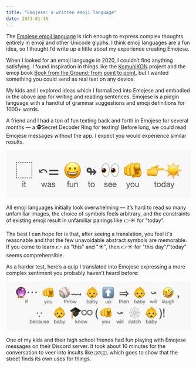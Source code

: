 ```yaml
---
title: "Emojese: a written emoji language"
date: 2023-01-16
---
```


The [Emojese emoji language](https://emojese.org) is rich enough to express complex thoughts entirely in emoji and other Unicode glyphs. I think emoji languages are a fun idea, so I thought I’d write up a little about my experience creating Emojese.

When I looked for an emoji language in 2020, I couldn’t find anything satisfying. I found inspiration in things like the [KomunIKON](https://www.komunikon.com) project and the emoji book [Book from the Ground: from point to point](http://www.xubing.com/en/work/details/188?classID=10&type=class#188), but I wanted something you could send as real text on any device.

My kids and I explored ideas which I formalized into Emojese and embodied in the above app for writing and reading sentences. Emojese is a pidgin language with a handful of grammar suggestions and emoji definitions for 1000+ words.

A friend and I had a ton of fun texting back and forth in Emojese for several months — a 🕵️Secret Decoder Ring for texting! Before long, we could read Emojese messages without the app. I expect you would experience similar results.

![](/images/2023/01/funToSeeYou.png)

All emoji languages initially look overwhelming — it’s hard to read so many unfamiliar images, the choice of symbols feels arbitrary, and the constraints of existing emoji result in unfamiliar pairings like 👉☀️ for "today".

The best I can hope for is that, after seeing a translation, you feel it's reasonable and that the few unavoidable abstract symbols are memorable. If you come to learn 👉 as "this" and "☀️", then 👉☀️ for "this day"/"today" seems comprehensible.

As a harder test, here’s a quip I translated into Emojese expressing a more complex sentiment you probably haven’t heard before:

![](/images/2023/01/ifYouThrowBaby.png)

One of my kids and their high school friends had fun playing with Emojese messages on their Discord server. It took about 10 minutes for the conversation to veer into insults like `🫵の👩‍🍼`, which goes to show that the street finds its own uses for things.
